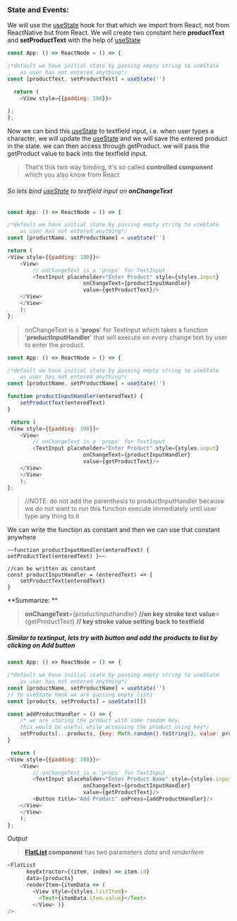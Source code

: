 ### State and Events:
We will use the  [useState](https://reactjs.org/docs/hooks-state.html) hook for that which we import from React, not from ReactNative but from React. 
We will create two constant here **productText** and **setProductText** with the help of [useState](https://reactjs.org/docs/hooks-state.html)
``````javascript
const App: () => ReactNode = () => {

/*default we have initial state by passing empty string to useState 
	as user has not entered anything*/
const [productText, setProductText] = useState('')

  return (
	<View style={{padding: 100}}>

);
};
``````
Now we can bind this [useState](https://reactjs.org/docs/hooks-state.html) to textfield input, i.e. when user types a character, we will update the [useState](https://reactjs.org/docs/hooks-state.html) and we will save the entered product in the state. we can then access through getProduct. we will pass the getProduct value to back into the textfield input.

> That's this two way binding, it's so called **controlled component** which you also know from React

###### So lets bind [useState](https://reactjs.org/docs/hooks-state.html) to textfield input on **onChangeText**
``````javascript
const App: () => ReactNode = () => {

/*default we have initial state by passing empty string to useState 
	as user has not entered anything*/
const [productName, setProductName] = useState('')

return (
<View style={{padding: 100}}>
	<View>
		// onChangeText is a 'props' for TextInput
		<TextInput placeholder="Enter Product" style={styles.input} 
						onChangeText={productInputHandler} 
						value={getProductText}/>
 	</View>
	</View>
	);
};
``````

> onChangeText is a '**props**' for TextInput which takes a function '**productInputHandler**' that will execute on every change text by user to enter the product.

``````javascript
const App: () => ReactNode = () => {

/*default we have initial state by passing empty string to useState 
	as user has not entered anything*/
const [productName, setProductName] = useState('')

function productInputHandler(enteredText) {
	setProductText(enteredText)
}

 return (
<View style={{padding: 100}}>
	<View>
		// onChangeText is a 'props' for TextInput
		<TextInput placeholder="Enter Product" style={styles.input} 
						onChangeText={productInputHandler} 
						value={getProductText}/>
 	</View>
	</View>
	);
};
``````
> //NOTE: do not add the parenthesis to productInputHandler because we do not want to run this function execute immediately until user type any thing to it

We can write the function as constant and then we can use that constant anywhere 

    ~~function productInputHandler(enteredText) { setProductText(enteredText) }~~
	
	//can be written as constant
    const productInputHandler = (enteredText) => { 
		setProductText(enteredText) 
	}

**Summarize: **
> **onChangeText**={productinputhandler} **//on key stroke text**
**value**={getProductText} **// key stroke value setting back to textfield**

##### Similar to textinput, lets try with button and add the products to list by clicking on Add button

``````javascript
const App: () => ReactNode = () => {

/*default we have initial state by passing empty string to useState 
	as user has not entered anything*/
const [productName, setProductName] = useState('')
// to useState hook we are passing empty lists
const [products, setProducts] = useState([])

const addProductHandler = () => { 
	/* we are storing the product with some random key, 
	this would be useful while accessing the product using key*/
	setProducts[...products, {key: Math.random().toString(), value: products}]
}

 return (
<View style={{padding: 100}}>
	<View>
		// onChangeText is a 'props' for TextInput
		<TextInput placeholder="Enter Product Name" style={styles.input} 
						onChangeText={productInputHandler} 
						value={getProductText}/>
		<Button title="Add Product" onPress={addProductHandler}/>
 	</View>
	</View>
	);
};
``````


*Output*

> **[FlatList](https://facebook.github.io/react-native/docs/flatlist) component** has two parameters
*data* and *renderItem*

``````javascript
<FlatList 
      keyExtractor={(item, index) => item.id}
      data={products} 
      renderItem={itemData => (
        <View style={styles.listItem}>
          <Text>{itemData.item.value}</Text>
        </View> )}
/>
``````
